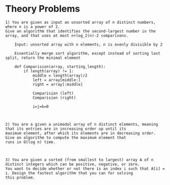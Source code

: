 # Theory Problems
	1) You are given as input an unsorted array of n distinct numbers, where n is a power of 2. 
	Give an algorithm that identifies the second-largest number in the array, and that uses at most n+log_2(n)-2 comparisons.

		Input: unsorted array with n elements, n is evenly divisible by 2

		Essentially merge sort algorithm, except instead of sorting last split, return the minimal element

		def Comparision(array, starting_length):
			if length(array) != 1:
				middle = length(array)/2
				left = array[middle:]	
				right = array[:middle]

				Comparision (left)
				Comparision (right)
				
				i=j=k=0

		

	2) You are a given a unimodal array of n distinct elements, meaning that its entries are in increasing order up until its 
	maximum element, after which its elements are in decreasing order. Give an algorithm to compute the maximum element that 
	runs in O(log n) time.



	3) You are given a sorted (from smallest to largest) array A of n distinct integers which can be positive, negative, or zero. 
	You want to decide whether or not there is an index i such that A[i] = i. Design the fastest algorithm that you can for solving 
	this problem.
